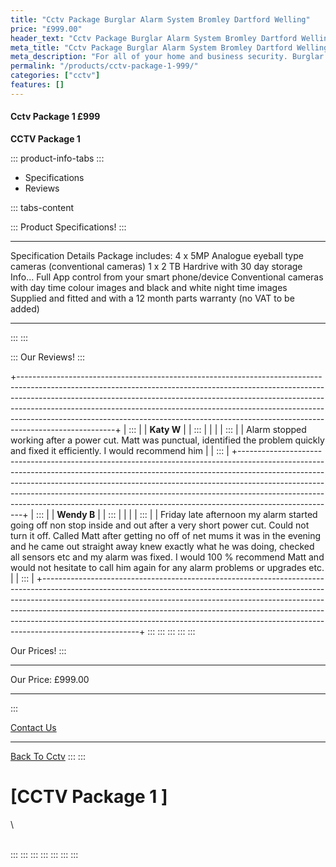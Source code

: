 ```yaml
---
title: "Cctv Package Burglar Alarm System Bromley Dartford Welling"
price: "£999.00"
header_text: "Cctv Package Burglar Alarm System Bromley Dartford Welling"
meta_title: "Cctv Package Burglar Alarm System Bromley Dartford Welling"
meta_description: "For all of your home and business security. Burglar Alarm Servicing, Burglar Alarm Installation, Alarm Battery and CCTV. Call 020 8302 4065"
permalink: "/products/cctv-package-1-999/"
categories: ["cctv"]
features: []
---
```


#### Cctv Package 1 £999

**CCTV Package 1**

::: product-info-tabs
::: 
-   Specifications
-   Reviews

::: tabs-content
 
::: 
Product Specifications!
:::

  -------------------- ----------------------------------------------------------------------------------------
  Specification        Details
  Package includes:    4 x 5MP Analogue eyeball type cameras (conventional cameras)
                       1 x 2 TB Hardrive with 30 day storage
  Info\...             Full App control from your smart phone/device
                       Conventional cameras with day time colour images and black and white night time images
                       Supplied and fitted and with a 12 month parts warranty (no VAT to be added)
  -------------------- ----------------------------------------------------------------------------------------
:::
:::

::: 
Our Reviews!
:::

+------------------------------------------------------------------------------------------------------------------------------------------------------------------------------------------------------------------------------------------------------------------------------------------------------------------------------------------------------------------------------------------------------------------------------+
| :::                                                                                                                                                                                                                                                                                                                                                                                                         |
| **Katy W**                                                                                                                                                                                                                                                                                                                                                                                                                   |
| :::                                                                                                                                                                                                                                                                                                                                                                                                                          |
|                                                                                                                                                                                                                                                                                                                                                                                                                              |
| :::                                                                                                                                                                                                                                                                                                                                                                                         |
| Alarm stopped working after a power cut. Matt was punctual, identified the problem quickly and fixed it efficiently. I would recommend him                                                                                                                                                                                                                                                                                   |
| :::                                                                                                                                                                                                                                                                                                                                                                                                                          |
+------------------------------------------------------------------------------------------------------------------------------------------------------------------------------------------------------------------------------------------------------------------------------------------------------------------------------------------------------------------------------------------------------------------------------+
| :::                                                                                                                                                                                                                                                                                                                                                                                                         |
| **Wendy B**                                                                                                                                                                                                                                                                                                                                                                                                                  |
| :::                                                                                                                                                                                                                                                                                                                                                                                                                          |
|                                                                                                                                                                                                                                                                                                                                                                                                                              |
| :::                                                                                                                                                                                                                                                                                                                                                                                         |
| Friday late afternoon my alarm started going off non stop inside and out after a very short power cut. Could not turn it off. Called Matt after getting no off of net mums it was in the evening and he came out straight away knew exactly what he was doing, checked all sensors etc and my alarm was fixed. I would 100 % recommend Matt and would not hesitate to call him again for any alarm problems or upgrades etc. |
| :::                                                                                                                                                                                                                                                                                                                                                                                                                          |
+------------------------------------------------------------------------------------------------------------------------------------------------------------------------------------------------------------------------------------------------------------------------------------------------------------------------------------------------------------------------------------------------------------------------------+
:::
:::
:::
:::
:::

Our Prices!
:::

  ------------ ---------
  Our Price:   £999.00
  ------------ ---------
:::

[ Contact Us](../contact/cctv-package-1-999.php.html)

------------------------------------------------------------------------

[ Back To Cctv](../categories/cctv.php.html)
:::
:::

# [CCTV Package 1 ]

\

\
:::
:::
:::
:::
:::
:::
:::